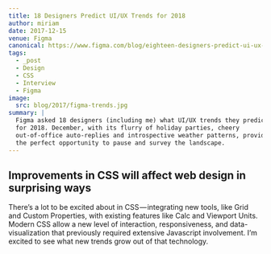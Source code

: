 ```yaml
---
title: 18 Designers Predict UI/UX Trends for 2018
author: miriam
date: 2017-12-15
venue: Figma
canonical: https://www.figma.com/blog/eighteen-designers-predict-ui-ux-trends-for-2018/
tags:
  - _post
  - Design
  - CSS
  - Interview
  - Figma
image:
  src: blog/2017/figma-trends.jpg
summary: |
  Figma asked 18 designers (including me) what UI/UX trends they predict
  for 2018. December, with its flurry of holiday parties, cheery
  out-of-office auto-replies and introspective weather patterns, provided
  the perfect opportunity to pause and survey the landscape.
---
```


## Improvements in CSS will affect web design in surprising ways

There’s a lot to be excited about in CSS — integrating new tools,
like Grid and Custom Properties,
with existing features like Calc and Viewport Units.
Modern CSS allow a new level of interaction,
responsiveness, and data-visualization
that previously required extensive Javascript involvement.
I’m excited to see what new trends grow out of that technology.
